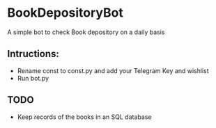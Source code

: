 # BookDepositoryBot
A simple bot to check Book depository on a daily basis


## Intructions: 

- Rename const to const.py and add your Telegram Key and wishlist 
- Run bot.py 

## TODO
- Keep records of the books in an SQL database
